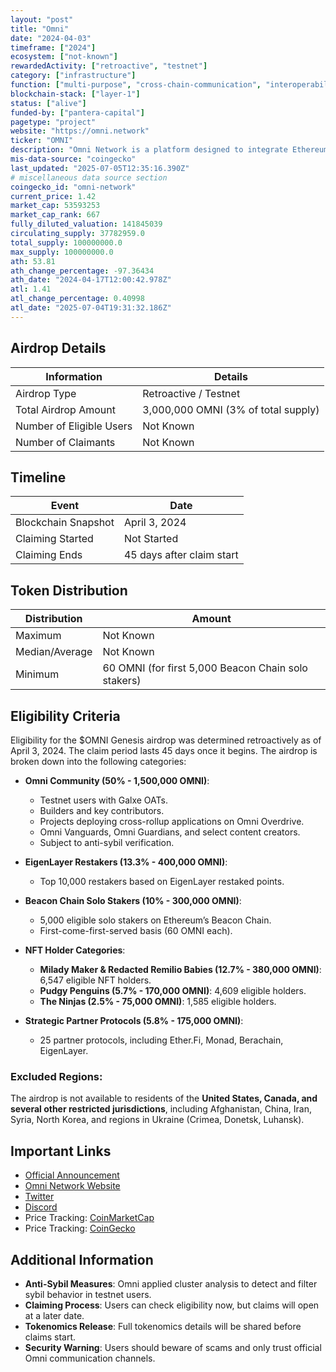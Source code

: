```yaml
---
layout: "post"
title: "Omni"
date: "2024-04-03"
timeframe: ["2024"]
ecosystem: ["not-known"]
rewardedActivity: ["retroactive", "testnet"]
category: ["infrastructure"]
function: ["multi-purpose", "cross-chain-communication", "interoperability", "smart-contract-platform", "blockchain"]
blockchain-stack: ["layer-1"]
status: ["alive"]
funded-by: ["pantera-capital"]
pagetype: "project"
website: "https://omni.network"
ticker: "OMNI"
description: "Omni Network is a platform designed to integrate Ethereum rollups, enabling developers and users to access Ethereum’s liquidity and capabilities universally."
mis-data-source: "coingecko"
last_updated: "2025-07-05T12:35:16.390Z"
# miscellaneous data source section
coingecko_id: "omni-network"
current_price: 1.42
market_cap: 53593253
market_cap_rank: 667
fully_diluted_valuation: 141845039
circulating_supply: 37782959.0
total_supply: 100000000.0
max_supply: 100000000.0
ath: 53.81
ath_change_percentage: -97.36434
ath_date: "2024-04-17T12:00:42.978Z"
atl: 1.41
atl_change_percentage: 0.40998
atl_date: "2025-07-04T19:31:32.186Z"
---
```


## Airdrop Details

| Information              | Details                             |
| ------------------------ | ----------------------------------- |
| Airdrop Type             | Retroactive / Testnet                |
| Total Airdrop Amount     | 3,000,000 OMNI (3% of total supply) |
| Number of Eligible Users | Not Known                           |
| Number of Claimants      | Not Known                           |

## Timeline

| Event               | Date                      |
| ------------------- | ------------------------- |
| Blockchain Snapshot | April 3, 2024             |
| Claiming Started    | Not Started               |
| Claiming Ends       | 45 days after claim start |

## Token Distribution

| Distribution   | Amount                                              |
| -------------- | --------------------------------------------------- |
| Maximum        | Not Known                                           |
| Median/Average | Not Known                                           |
| Minimum        | 60 OMNI (for first 5,000 Beacon Chain solo stakers) |

## Eligibility Criteria

Eligibility for the $OMNI Genesis airdrop was determined retroactively as of April 3, 2024. The claim period lasts 45 days once it begins. The airdrop is broken down into the following categories:

- **Omni Community (50% - 1,500,000 OMNI)**:

  - Testnet users with Galxe OATs.
  - Builders and key contributors.
  - Projects deploying cross-rollup applications on Omni Overdrive.
  - Omni Vanguards, Omni Guardians, and select content creators.
  - Subject to anti-sybil verification.

- **EigenLayer Restakers (13.3% - 400,000 OMNI)**:

  - Top 10,000 restakers based on EigenLayer restaked points.

- **Beacon Chain Solo Stakers (10% - 300,000 OMNI)**:

  - 5,000 eligible solo stakers on Ethereum’s Beacon Chain.
  - First-come-first-served basis (60 OMNI each).

- **NFT Holder Categories**:

  - **Milady Maker & Redacted Remilio Babies (12.7% - 380,000 OMNI)**: 6,547 eligible NFT holders.
  - **Pudgy Penguins (5.7% - 170,000 OMNI)**: 4,609 eligible holders.
  - **The Ninjas (2.5% - 75,000 OMNI)**: 1,585 eligible holders.

- **Strategic Partner Protocols (5.8% - 175,000 OMNI)**:
  - 25 partner protocols, including Ether.Fi, Monad, Berachain, EigenLayer.

### Excluded Regions:

The airdrop is not available to residents of the **United States, Canada, and several other restricted jurisdictions**, including Afghanistan, China, Iran, Syria, North Korea, and regions in Ukraine (Crimea, Donetsk, Luhansk).

## Important Links

- [Official Announcement](https://news.omni.network/the-omni-genesis-airdrop/)
- [Omni Network Website](https://omni.network)
- [Twitter](https://twitter.com/omni_network)
- [Discord](https://discord.gg/omni-network)
- Price Tracking: [CoinMarketCap](https://coinmarketcap.com/currencies/omni)
- Price Tracking: [CoinGecko](https://www.coingecko.com/en/coins/omni)

## Additional Information

- **Anti-Sybil Measures**: Omni applied cluster analysis to detect and filter sybil behavior in testnet users.
- **Claiming Process**: Users can check eligibility now, but claims will open at a later date.
- **Tokenomics Release**: Full tokenomics details will be shared before claims start.
- **Security Warning**: Users should beware of scams and only trust official Omni communication channels.
